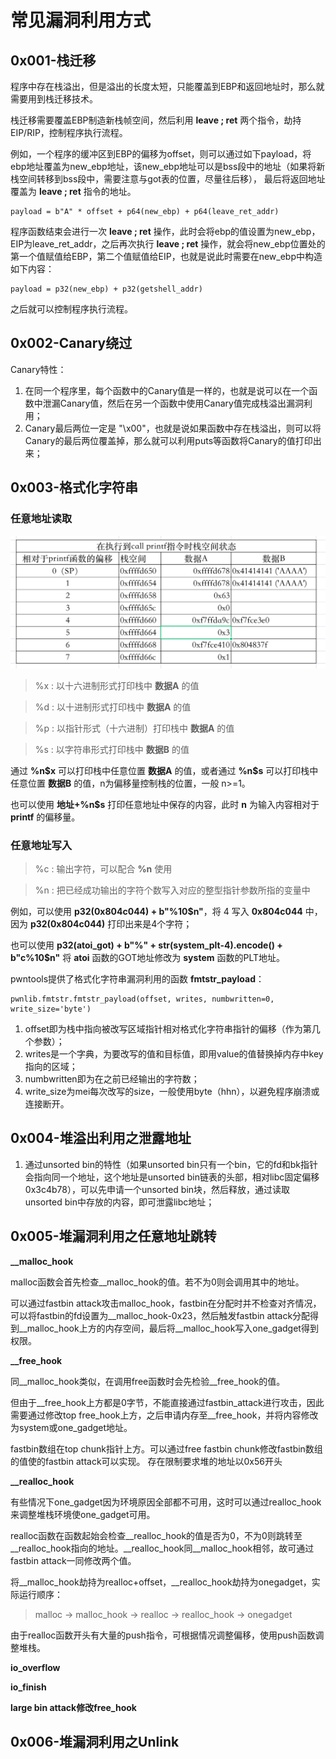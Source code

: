 # 常见漏洞利用方式

## 0x001-栈迁移

程序中存在栈溢出，但是溢出的长度太短，只能覆盖到EBP和返回地址时，那么就需要用到栈迁移技术。

栈迁移需要覆盖EBP制造新栈帧空间，然后利用 **leave ; ret** 两个指令，劫持EIP/RIP，控制程序执行流程。

例如，一个程序的缓冲区到EBP的偏移为offset，则可以通过如下payload，将ebp地址覆盖为new_ebp地址，该new_ebp地址可以是bss段中的地址（如果将新栈空间转移到bss段中，需要注意与got表的位置，尽量往后移），
最后将返回地址覆盖为 **leave ; ret** 指令的地址。
```
payload = b"A" * offset + p64(new_ebp) + p64(leave_ret_addr)
```

程序函数结束会进行一次 **leave ; ret** 操作，此时会将ebp的值设置为new_ebp，EIP为leave_ret_addr，之后再次执行 **leave ; ret** 操作，就会将new_ebp位置处的第一个值赋值给EBP，第二个值赋值给EIP，也就是说此时需要在new_ebp中构造如下内容：
```
payload = p32(new_ebp) + p32(getshell_addr)
```

之后就可以控制程序执行流程。

## 0x002-Canary绕过

Canary特性：

1. 在同一个程序里，每个函数中的Canary值是一样的，也就是说可以在一个函数中泄漏Canary值，然后在另一个函数中使用Canary值完成栈溢出漏洞利用；
2. Canary最后两位一定是 "\x00"，也就是说如果函数中存在栈溢出，则可以将Canary的最后两位覆盖掉，那么就可以利用puts等函数将Canary的值打印出来；

## 0x003-格式化字符串

### 任意地址读取

![](1.png)

> %x : 以十六进制形式打印栈中 **数据A** 的值

> %d : 以十进制形式打印栈中 **数据A** 的值

> %p : 以指针形式（十六进制）打印栈中 **数据A** 的值

> %s : 以字符串形式打印栈中 **数据B** 的值

通过 **%n\$x** 可以打印栈中任意位置 **数据A** 的值，或者通过 **%n\$s** 可以打印栈中任意位置 **数据B** 的值，n为偏移量控制栈的位置，一般 n>=1。

也可以使用 **地址+%n$s** 打印任意地址中保存的内容，此时 **n** 为输入内容相对于 **printf** 的偏移量。

### 任意地址写入

> %c : 输出字符，可以配合 **%n** 使用

> %n : 把已经成功输出的字符个数写入对应的整型指针参数所指的变量中

例如，可以使用 **p32(0x804c044) + b"%10$n"**，将 4 写入 **0x804c044** 中，因为 **p32(0x804c044)** 打印出来是4个字符；

也可以使用 **p32(atoi_got) + b"%" + str(system_plt-4).encode() + b"c%10$n"** 将 **atoi** 函数的GOT地址修改为 **system** 函数的PLT地址。

pwntools提供了格式化字符串漏洞利用的函数 **fmtstr_payload**：
```
pwnlib.fmtstr.fmtstr_payload(offset, writes, numbwritten=0, write_size='byte')
```

1. offset即为栈中指向被改写区域指针相对格式化字符串指针的偏移（作为第几个参数）；
2. writes是一个字典，为要改写的值和目标值，即用value的值替换掉内存中key指向的区域；
3. numbwritten即为在之前已经输出的字符数；
4. write_size为mei每次改写的size，一般使用byte（hhn），以避免程序崩溃或连接断开。

## 0x004-堆溢出利用之泄露地址

1. 通过unsorted bin的特性（如果unsorted bin只有一个bin，它的fd和bk指针会指向同一个地址，这个地址是unsorted bin链表的头部，相对libc固定偏移0x3c4b78），可以先申请一个unsorted bin块，然后释放，通过读取unsorted bin中存放的内容，即可泄露libc地址；

## 0x005-堆漏洞利用之任意地址跳转

**__malloc_hook**

malloc函数会首先检查__malloc_hook的值。若不为0则会调用其中的地址。

可以通过fastbin attack攻击malloc_hook，fastbin在分配时并不检查对齐情况，可以将fastbin的fd设置为__malloc_hook-0x23，然后触发fastbin attack分配得到__malloc_hook上方的内存空间，最后将__malloc_hook写入one_gadget得到权限。

**__free_hook**

同__malloc_hook类似，在调用free函数时会先检验__free_hook的值。

但由于__free_hook上方都是0字节，不能直接通过fastbin_attack进行攻击，因此需要通过修改top free_hook上方，之后申请内存至__free_hook，并将内容修改为system或one_gadget地址。

fastbin数组在top chunk指针上方。可以通过free fastbin chunk修改fastbin数组的值使的fastbin attack可以实现。 存在限制要求堆的地址以0x56开头

**__realloc_hook**

有些情况下one_gadget因为环境原因全部都不可用，这时可以通过realloc_hook来调整堆栈环境使one_gadget可用。

realloc函数在函数起始会检查__realloc_hook的值是否为0，不为0则跳转至__realloc_hook指向的地址。__realloc_hook同__malloc_hook相邻，故可通过fastbin attack一同修改两个值。

将__malloc_hook劫持为realloc+offset，__realloc_hook劫持为onegadget，实际运行顺序：
> malloc -> malloc_hook -> realloc -> realloc_hook -> onegadget

由于realloc函数开头有大量的push指令，可根据情况调整偏移，使用push函数调整堆栈。

**io_overflow**

**io_finish**

**large bin attack修改free_hook**

## 0x006-堆漏洞利用之Unlink
